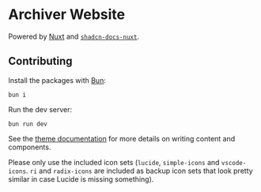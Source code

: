 # Archiver Website

Powered by [Nuxt](https://nuxt.com) and [`shadcn-docs-nuxt`](https://shadcn-docs-nuxt.vercel.app).

## Contributing

Install the packages with [Bun](https://bum.sh):

```
bun i
```

Run the dev server:

```
bun run dev
```

See the [theme documentation](https://shadcn-docs-nuxt.vercel.app/getting-started/introduction) for more details on writing content and components.

Please only use the included icon sets (`lucide`, `simple-icons` and `vscode-icons`. `ri` and `radix-icons` are included as backup icon sets that look pretty similar in case Lucide is missing something).
